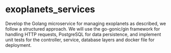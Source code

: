 # exoplanets_services
Develop the Golang microservice for managing exoplanets as described, we  follow a structured approach. We will use the go-gonic/gin framework for handling HTTP requests, PostgreSQL for data persistence, and implement unit tests for the controller, service, database layers and docker file for deployment.